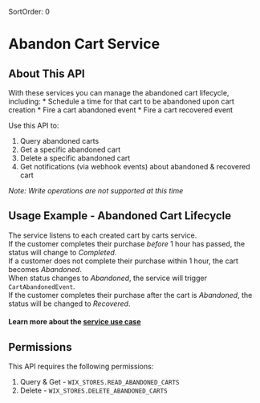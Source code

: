 SortOrder: 0
# Abandon Cart Service

## About This API
With these services you can manage the abandoned cart lifecycle, including:
    * Schedule a time for that cart to be abandoned upon cart creation
    * Fire a cart abandoned event
    * Fire a cart recovered event

Use this API to:
1. Query abandoned carts
2. Get a specific abandoned cart
3. Delete a specific abandoned cart
4. Get notifications (via webhook events) about abandoned & recovered cart

*Note: Write operations are not supported at this time*

## Usage Example - Abandoned Cart Lifecycle
The service listens to each created cart by carts service.   
If the customer completes their purchase *before* 1 hour has passed, the status will change to *Completed*.  
If a customer does not complete their purchase within 1 hour, the cart becomes *Abandoned*.  
When status changes to *Abandoned*, the service will trigger `CartAbandonedEvent`.  
If the customer completes their purchase after the cart is *Abandoned*, the status will be changed to *Recovered*.

#### Learn more about the [service use case](use_case.md)
  
## Permissions

This API requires the following permissions:
1. Query & Get - `WIX_STORES.READ_ABANDONED_CARTS`
2. Delete - `WIX_STORES.DELETE_ABANDONED_CARTS`